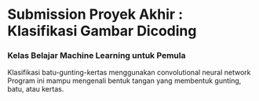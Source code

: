 # Submission Proyek Akhir : Klasifikasi Gambar Dicoding

### Kelas Belajar Machine Learning untuk Pemula

Klasifikasi batu-gunting-kertas menggunakan convolutional neural network Program ini mampu mengenali bentuk tangan yang membentuk gunting, batu, atau kertas.
